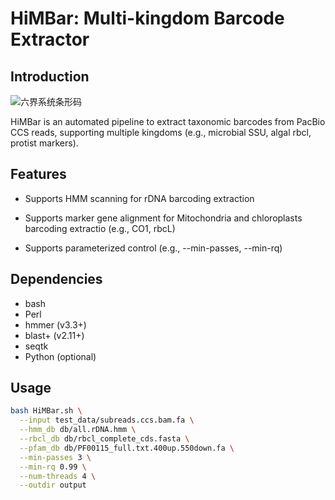 # HiMBar:  Multi-kingdom Barcode Extractor 

## Introduction
![六界系统条形码](https://github.com/user-attachments/assets/c69d1558-af04-4647-829a-0ce937f7c2fc)

HiMBar is an automated pipeline to extract taxonomic barcodes from PacBio CCS reads, supporting multiple  kingdoms (e.g., microbial SSU, algal rbcl, protist markers).


## Features 
- Supports HMM scanning for rDNA barcoding extraction

- Supports marker gene alignment for Mitochondria and chloroplasts barcoding extractio (e.g., CO1, rbcL)

- Supports parameterized control (e.g., --min-passes, --min-rq)

## Dependencies 
- bash
- Perl
- hmmer (v3.3+)
- blast+ (v2.11+)
- seqtk
- Python (optional)

## Usage

```bash
bash HiMBar.sh \
  --input test_data/subreads.ccs.bam.fa \
  --hmm_db db/all.rDNA.hmm \
  --rbcl_db db/rbcl_complete_cds.fasta \
  --pfam_db db/PF00115_full.txt.400up.550down.fa \
  --min-passes 3 \
  --min-rq 0.99 \
  --num-threads 4 \
  --outdir output
